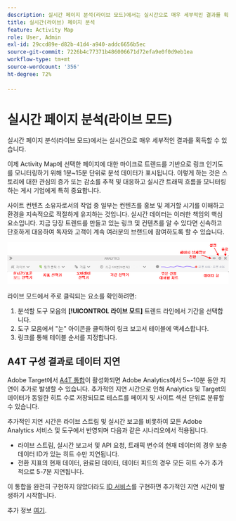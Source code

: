 ```yaml
---
description: 실시간 페이지 분석(라이브 모드)에서는 실시간으로 매우 세부적인 결과를 획득할 수 있습니다.
title: 실시간(라이브) 페이지 분석
feature: Activity Map
role: User, Admin
exl-id: 29ccd89e-d82b-41d4-a940-addc6656b5ec
source-git-commit: 7226b4c77371b486006671d72efa9e0f0d9eb1ea
workflow-type: tm+mt
source-wordcount: '356'
ht-degree: 72%

---
```


# 실시간 페이지 분석(라이브 모드)

실시간 페이지 분석(라이브 모드)에서는 실시간으로 매우 세부적인 결과를 획득할 수 있습니다.

이제 Activity Map에 선택한 페이지에 대한 마이크로 트렌드를 기반으로 링크 인기도를 모니터링하기 위해 1분~15분 단위로 분석 데이터가 표시됩니다. 이렇게 하는 것은 스토리에 대한 관심의 증가 또는 감소를 추적 및 대응하고 실시간 트래픽 흐름을 모니터링하는 게시 기업에게 특히 중요합니다.

사이트 컨텐츠 소유자로서의 작업 중 일부는 컨텐츠를 홍보 및 제거할 시기를 이해하고 환경을 지속적으로 적절하게 유지하는 것입니다. 실시간 데이터는 이러한 책임의 핵심 요소입니다. 지금 당장 트렌드를 만들고 있는 링크 및 컨텐츠를 알 수 있다면 신속하고 단호하게 대응하여 독자와 고객이 계속 여러분의 브랜드에 참여하도록 할 수 있습니다.

![](assets/live_mode.png)

<!-- 

Describe what you can do with the feature: - what is the data shown? why do I see trend lines everywhere? how do I choose a period in the trend? what do the overlays represent in live mode? how do you compute the gainers and losers overlays? what is the auto update mode?

 -->

라이브 모드에서 주로 클릭되는 요소를 확인하려면:

1. 분석할 도구 모음의 **[!UICONTROL 라이브 모드]** 트렌드 라인에서 기간을 선택합니다.
1. 도구 모음에서 &quot;눈&quot; 아이콘을 클릭하여 링크 보고서 테이블에 액세스합니다.
1. 링크를 통해 테이블 순서를 지정합니다.

## A4T 구성 결과로 데이터 지연

Adobe Target에서 [A4T 통합](https://experienceleague.adobe.com/docs/target/using/integrate/a4t/a4t.html?lang=ko-KR)이 활성화되면 Adobe Analytics에서 5~-10분 동안 지연이 추가로 발생할 수 있습니다. 추가적인 지연 시간으로 인해 Analytics 및 Target의 데이터가 동일한 히트 수로 저장되므로 테스트를 페이지 및 사이트 섹션 단위로 분류할 수 있습니다.

추가적인 지연 시간은 라이브 스트림 및 실시간 보고를 비롯하여 모든 Adobe Analytics 서비스 및 도구에서 반영되며 다음과 같은 시나리오에서 적용됩니다.

* 라이브 스트림, 실시간 보고서 및 API 요청, 트래픽 변수의 현재 데이터의 경우 보충 데이터 ID가 있는 히트 수만 지연됩니다.
* 전환 지표의 현재 데이터, 완료된 데이터, 데이터 피드의 경우 모든 히트 수가 추가적으로 5-7분 지연됩니다.

이 통합을 완전히 구현하지 않았더라도 [ID 서비스](https://experienceleague.adobe.com/docs/id-service/using/home.html?lang=ko-KR)를 구현하면 추가적인 지연 시간이 발생하기 시작합니다.

추가 정보 [여기](/help/analyze/activity-map/activitymap-standard-live.md).
